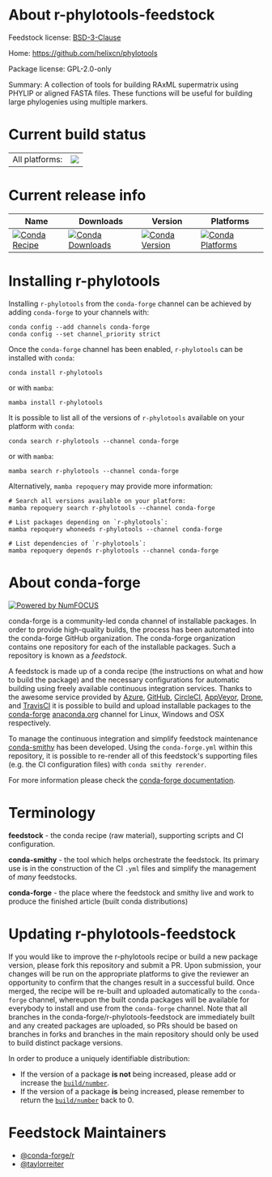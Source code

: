 About r-phylotools-feedstock
============================

Feedstock license: [BSD-3-Clause](https://github.com/conda-forge/r-phylotools-feedstock/blob/main/LICENSE.txt)

Home: https://github.com/helixcn/phylotools

Package license: GPL-2.0-only

Summary: A collection of tools for building RAxML supermatrix using PHYLIP or aligned FASTA files. These functions will be useful for building large phylogenies using multiple markers.

Current build status
====================


<table><tr><td>All platforms:</td>
    <td>
      <a href="https://dev.azure.com/conda-forge/feedstock-builds/_build/latest?definitionId=10641&branchName=main">
        <img src="https://dev.azure.com/conda-forge/feedstock-builds/_apis/build/status/r-phylotools-feedstock?branchName=main">
      </a>
    </td>
  </tr>
</table>

Current release info
====================

| Name | Downloads | Version | Platforms |
| --- | --- | --- | --- |
| [![Conda Recipe](https://img.shields.io/badge/recipe-r--phylotools-green.svg)](https://anaconda.org/conda-forge/r-phylotools) | [![Conda Downloads](https://img.shields.io/conda/dn/conda-forge/r-phylotools.svg)](https://anaconda.org/conda-forge/r-phylotools) | [![Conda Version](https://img.shields.io/conda/vn/conda-forge/r-phylotools.svg)](https://anaconda.org/conda-forge/r-phylotools) | [![Conda Platforms](https://img.shields.io/conda/pn/conda-forge/r-phylotools.svg)](https://anaconda.org/conda-forge/r-phylotools) |

Installing r-phylotools
=======================

Installing `r-phylotools` from the `conda-forge` channel can be achieved by adding `conda-forge` to your channels with:

```
conda config --add channels conda-forge
conda config --set channel_priority strict
```

Once the `conda-forge` channel has been enabled, `r-phylotools` can be installed with `conda`:

```
conda install r-phylotools
```

or with `mamba`:

```
mamba install r-phylotools
```

It is possible to list all of the versions of `r-phylotools` available on your platform with `conda`:

```
conda search r-phylotools --channel conda-forge
```

or with `mamba`:

```
mamba search r-phylotools --channel conda-forge
```

Alternatively, `mamba repoquery` may provide more information:

```
# Search all versions available on your platform:
mamba repoquery search r-phylotools --channel conda-forge

# List packages depending on `r-phylotools`:
mamba repoquery whoneeds r-phylotools --channel conda-forge

# List dependencies of `r-phylotools`:
mamba repoquery depends r-phylotools --channel conda-forge
```


About conda-forge
=================

[![Powered by
NumFOCUS](https://img.shields.io/badge/powered%20by-NumFOCUS-orange.svg?style=flat&colorA=E1523D&colorB=007D8A)](https://numfocus.org)

conda-forge is a community-led conda channel of installable packages.
In order to provide high-quality builds, the process has been automated into the
conda-forge GitHub organization. The conda-forge organization contains one repository
for each of the installable packages. Such a repository is known as a *feedstock*.

A feedstock is made up of a conda recipe (the instructions on what and how to build
the package) and the necessary configurations for automatic building using freely
available continuous integration services. Thanks to the awesome service provided by
[Azure](https://azure.microsoft.com/en-us/services/devops/), [GitHub](https://github.com/),
[CircleCI](https://circleci.com/), [AppVeyor](https://www.appveyor.com/),
[Drone](https://cloud.drone.io/welcome), and [TravisCI](https://travis-ci.com/)
it is possible to build and upload installable packages to the
[conda-forge](https://anaconda.org/conda-forge) [anaconda.org](https://anaconda.org/)
channel for Linux, Windows and OSX respectively.

To manage the continuous integration and simplify feedstock maintenance
[conda-smithy](https://github.com/conda-forge/conda-smithy) has been developed.
Using the ``conda-forge.yml`` within this repository, it is possible to re-render all of
this feedstock's supporting files (e.g. the CI configuration files) with ``conda smithy rerender``.

For more information please check the [conda-forge documentation](https://conda-forge.org/docs/).

Terminology
===========

**feedstock** - the conda recipe (raw material), supporting scripts and CI configuration.

**conda-smithy** - the tool which helps orchestrate the feedstock.
                   Its primary use is in the construction of the CI ``.yml`` files
                   and simplify the management of *many* feedstocks.

**conda-forge** - the place where the feedstock and smithy live and work to
                  produce the finished article (built conda distributions)


Updating r-phylotools-feedstock
===============================

If you would like to improve the r-phylotools recipe or build a new
package version, please fork this repository and submit a PR. Upon submission,
your changes will be run on the appropriate platforms to give the reviewer an
opportunity to confirm that the changes result in a successful build. Once
merged, the recipe will be re-built and uploaded automatically to the
`conda-forge` channel, whereupon the built conda packages will be available for
everybody to install and use from the `conda-forge` channel.
Note that all branches in the conda-forge/r-phylotools-feedstock are
immediately built and any created packages are uploaded, so PRs should be based
on branches in forks and branches in the main repository should only be used to
build distinct package versions.

In order to produce a uniquely identifiable distribution:
 * If the version of a package **is not** being increased, please add or increase
   the [``build/number``](https://docs.conda.io/projects/conda-build/en/latest/resources/define-metadata.html#build-number-and-string).
 * If the version of a package **is** being increased, please remember to return
   the [``build/number``](https://docs.conda.io/projects/conda-build/en/latest/resources/define-metadata.html#build-number-and-string)
   back to 0.

Feedstock Maintainers
=====================

* [@conda-forge/r](https://github.com/conda-forge/r/)
* [@taylorreiter](https://github.com/taylorreiter/)

